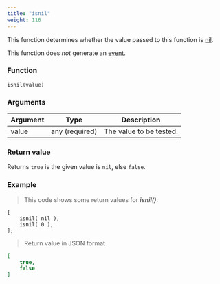 ```yaml
---
title: "isnil"
weight: 116
---
```


This function determines whether the value passed to this function is [nil](../../data-types/nil).

This function does *not* generate an [event](../../overview/events).

### Function

`isnil(value)`

### Arguments

Argument | Type | Description
-------- | ---- | -----------
value | any (required) | The value to be tested.

### Return value

Returns `true` is the given value is `nil`, else `false`.

### Example

> This code shows some return values for ***isnil()***:

```thingsdb,json_response
[
    isnil( nil ),
    isnil( 0 ),
];
```

> Return value in JSON format

```json
[
    true,
    false
]
```
